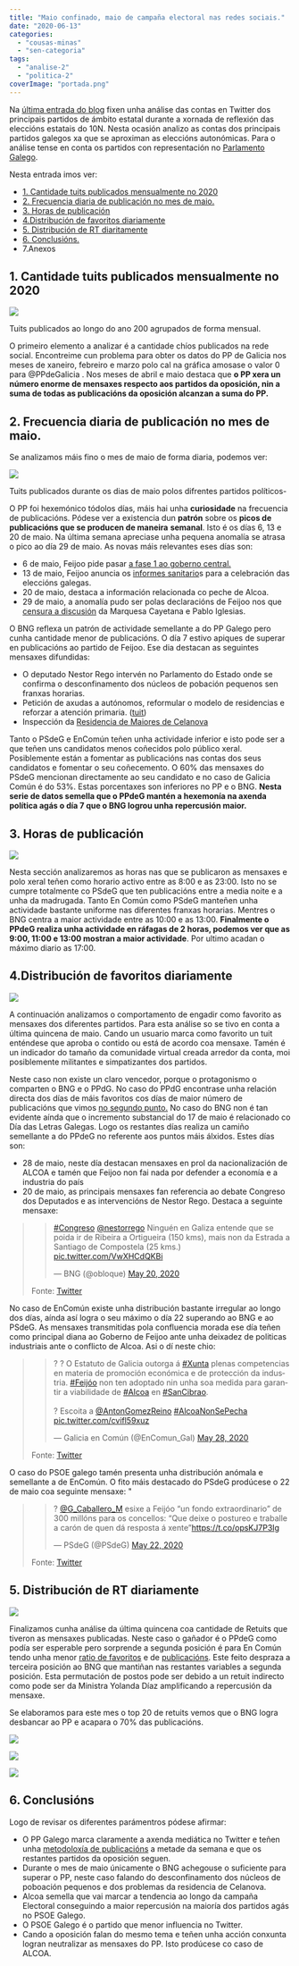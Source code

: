 ```yaml
---
title: "Maio confinado, maio de campaña electoral nas redes sociais."
date: "2020-06-13"
categories: 
  - "cousas-minas"
  - "sen-categoria"
tags: 
  - "analise-2"
  - "politica-2"
coverImage: "portada.png"
---
```


Na [última entrada do blog](https://belay.gal/2019/11/09/unha-ollada-a-200-tweets/) fixen unha análise das contas en Twitter dos principais partidos de ámbito estatal durante a xornada de reflexión das eleccións estatais do 10N. Nesta ocasión analizo as contas dos principais partidos galegos xa que se aproximan as eleccións autonómicas. Para o análise tense en conta os partidos con representación no [Parlamento Galego](http://www.parlamento.gal/Composicion).

Nesta entrada imos ver:

- [1\. Cantidade tuits publicados mensualmente no 2020](#apartado1)
- [2\. Frecuencia diaria de publicación no mes de maio.](#apartado2)
- [3\. Horas de publicación](#apartado3)
- [4.Distribución de favoritos diariamente](#apartado4)
- [5\. Distribución de RT diaritamente](#apartado5)
- [6\. Conclusións.](#apartado6)
- 7.Anexos

## 1\. Cantidade tuits publicados mensualmente no 2020

![](images/resumenCandidatosMensualBarras.png)

Tuits publicados ao longo do ano 200 agrupados de forma mensual.

O primeiro elemento a analizar é a cantidade chíos publicados na rede social. Encontreime cun problema para obter os datos do PP de Galicia nos meses de xaneiro, febreiro e marzo polo cal na gráfica amosase o valor 0 para @PPdeGalicia . Nos meses de abril e maio destaca que **o PP xera un número enorme de mensaxes respecto aos partidos da oposición, nin a suma de todas as publicacións da oposición alcanzan a suma do PP.**

## 2\. Frecuencia diaria de publicación no mes de maio.

Se analizamos máis fino o mes de maio de forma diaria, podemos ver:

![](images/resumenCandidatosMensualLineaDiario.png)

Tuits publicados durante os dias de maio polos difrentes partidos políticos-

O PP foi hexemónico tódolos días, máis hai unha **curiosidade** na frecuencia de publicacións. Pódese ver a existencia dun **patrón** sobre os **picos de publicacións que se producen de maneira** **semanal**. Isto é os días 6, 13 e 20 de maio. Na última semana apreciase unha pequena anomalía se atrasa o pico ao día 29 de maio. As novas máis relevantes eses días son:

- 6 de maio, Feijoo pide pasar [a fase 1 ao goberno central.](https://www.abc.es/espana/galicia/abci-coronavirus-galicia-directo-feijoo-cierra-filas-ante-estado-alarma-frente-intento-presion-gobierno-202005061005_directo.html?ref=https:%2F%2Fwww.google.com%2F)
- 13 de maio, Feijoo anuncia os [informes sanitario](https://www.lavanguardia.com/politica/20200529/481445460518/feijoo-provocaciones-gobierno-crispacion-iglesias-alvarez-de-toledo.html)s para a celebración das eleccións galegas.
- 20 de maio, destaca a información relacionada co peche de Alcoa.
- 29 de maio, a anomalía pudo ser polas declaracións de Feijoo nos que [censura a discusión](https://www.lavanguardia.com/politica/20200529/481445460518/feijoo-provocaciones-gobierno-crispacion-iglesias-alvarez-de-toledo.html) da Marquesa Cayetana e Pablo Iglesias.

O BNG reflexa un patrón de actividade semellante a do PP Galego pero cunha cantidade menor de publicacións. O día 7 estivo apiques de superar en publicacións ao partido de Feijoo. Ese dia destacan as seguintes mensaxes difundidas:

- O deputado Nestor Rego intervén no Parlamento do Estado onde se confirma o desconfinamento dos núcleos de pobación pequenos sen franxas horarias.
- Petición de axudas a autónomos, reformular o modelo de residencias e reforzar a atención primaria. ([tuit](https://twitter.com/obloque/status/1258456564744237059))
- Inspección da [Residencia de Maiores de Celanova](https://www.farodevigo.es/portada-ourense/2020/05/07/bng-pide-inspeccion-centro-san/2284957.html)

Tanto o PSdeG e EnComún teñen unha actividade inferior e isto pode ser a que teñen uns candidatos menos coñecidos polo público xeral. Posiblemente están a fomentar as publicacións nas contas dos seus candidatos e fomentar o seu coñecemento. O 60% das mensaxes do PSdeG mencionan directamente ao seu candidato e no caso de Galicia Común é do 53%. Estas porcentaxes son inferiores no PP e o BNG. **Nesta serie de datos semella que o PPdeG mantén a hexemonía na axenda política agás o día 7 que o BNG logrou unha repercusión maior.**

## 3\. Horas de publicación

![](images/resumenHoras.png)

Nesta sección analizaremos as horas nas que se publicaron as mensaxes e polo xeral teñen como horario activo entre as 8:00 e as 23:00. Isto no se cumpre totalmente co PSdeG que ten publicacións entre a media noite e a unha da madrugada. Tanto En Común como PSdeG manteñen unha actividade bastante uniforme nas diferentes franxas horarias. Mentres o BNG centra a maior actividade entre as 10:00 e as 13:00. **Finalmente o PPdeG realiza unha actividade en ráfagas de 2 horas, podemos ver que as 9:00, 11:00 e 13:00 mostran a maior actividade**. Por ultimo acadan o máximo diario as 17:00.

## 4.Distribución de favoritos diariamente

![](images/resumenDiarioFV.png)

A continuación analizamos o comportamento de engadir como favorito as mensaxes dos diferentes partidos. Para esta análise so se tivo en conta a última quincena de maio. Cando un usuario marca como favorito un tuit enténdese que aproba o contido ou está de acordo coa mensaxe. Tamén é un indicador do tamaño da comunidade virtual creada arredor da conta, moi posiblemente militantes e simpatizantes dos partidos.

Neste caso non existe un claro vencedor, porque o protagonismo o comparten o BNG e o PPdG. No caso do PPdG encontrase unha relación directa dos días de máis favoritos cos días de maior número de publicacións que vimos [no segundo punto.](#apartado1) No caso do BNG non é tan evidente aínda que o incremento substancial do 17 de maio é relacionado co Día das Letras Galegas. Logo os restantes días realiza un camiño semellante a do PPdeG no referente aos puntos máis álxidos. Estes días son:

- 28 de maio, neste día destacan mensaxes en prol da nacionalización de ALCOA e tamén que Feijoo non fai nada por defender a economía e a industria do país
- 20 de maio, as principais mensaxes fan referencia ao debate Congreso dos Deputados e as intervencións de Nestor Rego. Destaca a seguinte mensaxe:

> <blockquote class="twitter-tweet"><p lang="es" dir="ltr"><a href="https://twitter.com/hashtag/Congreso?src=hash&amp;ref_src=twsrc%5Etfw">#Congreso</a> <a href="https://twitter.com/NestorRego?ref_src=twsrc%5Etfw">@nestorrego</a> Ninguén en Galiza entende que se poida ir de Ribeira a Ortigueira (150 kms), mais non da Estrada a Santiago de Compostela (25 kms.) <a href="https://t.co/VwXHCdQKBi">pic.twitter.com/VwXHCdQKBi</a></p>— BNG (@obloque) <a href="https://twitter.com/obloque/status/1263042969629872128?ref_src=twsrc%5Etfw">May 20, 2020</a></blockquote>
> <script async src="https://platform.twitter.com/widgets.js" charset="utf-8"></script>
> 
> Fonte: [Twitter](https://twitter.com/obloque/status/1263042969629872128)

No caso de EnComún existe unha distribución bastante irregular ao longo dos días, aínda así logra o seu máximo o día 22 superando ao BNG e ao PSdeG. As mensaxes transmitidas pola confluencia morada ese día teñen como principal diana ao Goberno de Feijoo ante unha deixadez de politicas industriais ante o conflicto de Alcoa. Asi o dí neste chio:

> <blockquote class="twitter-tweet"><p lang="es" dir="ltr">? ? O Estatuto de Galicia outorga á <a href="https://twitter.com/hashtag/Xunta?src=hash&amp;ref_src=twsrc%5Etfw">#Xunta</a> plenas competencias en materia de promoción económica e de protección da industria. <a href="https://twitter.com/hashtag/Feij%C3%B3o?src=hash&amp;ref_src=twsrc%5Etfw">#Feijóo</a> non ten adoptado nin unha soa medida para garantir a viabilidade de <a href="https://twitter.com/hashtag/Alcoa?src=hash&amp;ref_src=twsrc%5Etfw">#Alcoa</a> en <a href="https://twitter.com/hashtag/SanCibrao?src=hash&amp;ref_src=twsrc%5Etfw">#SanCibrao</a>.<br><br>? Escoita a <a href="https://twitter.com/AntonGomezReino?ref_src=twsrc%5Etfw">@AntonGomezReino</a> <a href="https://twitter.com/hashtag/AlcoaNonSePecha?src=hash&amp;ref_src=twsrc%5Etfw">#AlcoaNonSePecha</a> <a href="https://t.co/cvifl59xuz">pic.twitter.com/cvifl59xuz</a></p>— Galicia en Común (@EnComun_Gal) <a href="https://twitter.com/EnComun_Gal/status/1266078656369221637?ref_src=twsrc%5Etfw">May 28, 2020</a></blockquote>
> <script async src="https://platform.twitter.com/widgets.js" charset="utf-8"></script>
> 
> Fonte: [Twitter](https://twitter.com/EnComun_Gal/status/1266078656369221637)

O caso do PSOE galego tamén presenta unha distribución anómala e semellante a de EnComún. O fito máis destacado do PSdeG prodúcese o 22 de maio coa seguinte mensaxe: "

> <blockquote class="twitter-tweet"><p lang="es" dir="ltr">?️ <a href="https://twitter.com/G_Caballero_M?ref_src=twsrc%5Etfw">@G_Caballero_M</a> esixe a Feijóo “un fondo extraordinario” de 300 millóns para os concellos: “Que deixe o postureo e traballe a carón de quen dá resposta á xente”<a href="https://t.co/opsKJ7P3Ig">https://t.co/opsKJ7P3Ig</a></p>— PSdeG (@PSdeG) <a href="https://twitter.com/PSdeG/status/1263886540448694273?ref_src=twsrc%5Etfw">May 22, 2020</a></blockquote>
> <script async src="https://platform.twitter.com/widgets.js" charset="utf-8"></script>
> 
> Fonte: [Twitter](https://twitter.com/PSdeG/status/1263886540448694273)

## 5\. Distribución de RT diariamente

![](images/resumenDiarioRT.png)

Finalizamos cunha análise da última quincena coa cantidade de Retuits que tiveron as mensaxes publicadas. Neste caso o gañador é o PPdeG como podía ser esperable pero sorprende a segunda posición é para En Común tendo unha menor [ratio de favoritos](#apartado4) e de [publicacións](#apartado2). Este feito despraza a terceira posición ao BNG que mantiñan nas restantes variables a segunda posición. Esta permutación de postos pode ser debido a un retuit indirecto como pode ser da Ministra Yolanda Díaz amplificando a repercusión da mensaxe.

Se elaboramos para este mes o top 20 de retuits vemos que o BNG logra desbancar ao PP e acapara o 70% das publicacións.

![](https://i2.wp.com/belay.gal/wp-content/uploads/2020/06/ranking_rt_maio_grafico.jpg?fit=656%2C267&ssl=1)

![](https://i1.wp.com/belay.gal/wp-content/uploads/2020/06/ranking_rt_maio.jpg?fit=656%2C483&ssl=1)

![](https://i0.wp.com/belay.gal/wp-content/uploads/2020/06/ranking_rt_maio_2.jpg?fit=656%2C33&ssl=1)

## 6\. Conclusións

Logo de revisar os diferentes parámentros pódese afirmar:

- O PP Galego marca claramente a axenda mediática no Twitter e teñen unha [metodoloxía de publicacións](#apartado2) a metade da semana e que os restantes partidos da oposición seguen.
- Durante o mes de maio únicamente o BNG achegouse o suficiente para superar o PP, neste caso falando do desconfinamento dos núcleos de poboación pequenos e dos problemas da residencia de Celanova.
- Alcoa semella que vai marcar a tendencia ao longo da campaña Electoral conseguindo a maior repercusión na maioría dos partidos agás no PSOE Galego.
- O PSOE Galego é o partido que menor influencia no Twitter.
- Cando a oposición falan do mesmo tema e teñen unha acción conxunta logran neutralizar as mensaxes do PP. Isto prodúcese co caso de ALCOA.
